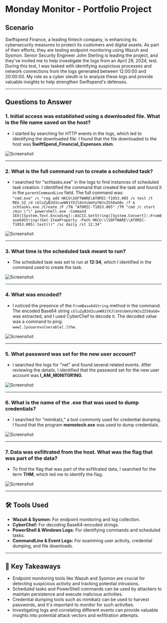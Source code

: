 # Monday Monitor - Portfolio Project

## Scenario
Swiftspend Finance, a leading fintech company, is enhancing its cybersecurity measures to protect its customers and digital assets. As part of their efforts, they are testing endpoint monitoring using Wazuh and Sysmon. Senior Security Engineer John Sterling is leading the project, and they've invited me to help investigate the logs from an April 29, 2024, test. During this test, I was tasked with identifying suspicious processes and network connections from the logs generated between 12:00:00 and 20:00:00. My role as a cyber sleuth is to analyze these logs and provide valuable insights to help strengthen Swiftspend's defenses.

---

## Questions to Answer

### 1. **Initial access was established using a downloaded file. What is the file name saved on the host?**
- I started by searching for HTTP events in the logs, which led to identifying the downloaded file. I found that the file downloaded to the host was **SwiftSpend_Financial_Expenses.xlsm**.

![Screenshot](path/to/screenshot1.png)

---

### 2. **What is the full command run to create a scheduled task?**
- I searched for "schtasks.exe" in the logs to find instances of scheduled task creation. I identified the command that created the task and found it in the `parentCommandLine` field. The full command was:  
`"cmd.exe" /c "reg add HKCU\SOFTWARE\ATOMIC-T1053.005 /v test /t REG_SZ /d cGluZyB3d3cueW91YXJldnVsbmVyYWJsZS50aG0= /f & schtasks.exe /Create /F /TN "ATOMIC-T1053.005" /TR "cmd /c start /min \"\" powershell.exe -Command IEX([System.Text.Encoding]::ASCII.GetString([System.Convert]::FromBase64String((Get-ItemProperty -Path HKCU:\\SOFTWARE\\ATOMIC-T1053.005).test)))" /sc daily /st 12:34"`

![Screenshot](path/to/screenshot2.png)

---

### 3. **What time is the scheduled task meant to run?**
- The scheduled task was set to run at **12:34**, which I identified in the command used to create the task.

![Screenshot](path/to/screenshot3.png)

---

### 4. **What was encoded?**
- I noticed the presence of the `FromBase64String` method in the command. The encoded Base64 string `cGluZyB3d3cueW91YXJldnVsbmVyYWJsZS50aG0=` was extracted, and I used CyberChef to decode it. The decoded value was a command to ping:  
`www[.]youarevulnerable[.]thm`.

![Screenshot](path/to/screenshot4.png)

---

### 5. **What password was set for the new user account?**
- I searched the logs for "net" and found several related events. After reviewing the details, I identified that the password set for the new user account was **I_AM_M0NIT0R1NG**.

![Screenshot](path/to/screenshot5.png)

---

### 6. **What is the name of the .exe that was used to dump credentials?**
- I searched for "mimikatz," a tool commonly used for credential dumping. I found that the program **memotech.exe** was used to dump credentials.

![Screenshot](path/to/screenshot6.png)

---

### 7. **Data was exfiltrated from the host. What was the flag that was part of the data?**
- To find the flag that was part of the exfiltrated data, I searched for the term **THM**, which led me to identify the flag.

![Screenshot](path/to/screenshot7.png)

---

## 🛠️ Tools Used

- **Wazuh & Sysmon:** For endpoint monitoring and log collection.
- **CyberChef:** For decoding Base64-encoded strings.
- **PowerShell & Windows Logs:** For identifying commands and scheduled tasks.
- **CommandLine & Event Logs:** For examining user activity, credential dumping, and file downloads.

---

## 🧠 Key Takeaways

- Endpoint monitoring tools like Wazuh and Sysmon are crucial for detecting suspicious activity and tracking potential intrusions.
- Scheduled tasks and PowerShell commands can be used by attackers to maintain persistence and execute malicious activities.
- Credential dumping tools such as mimikatz can be used to harvest passwords, and it's important to monitor for such activities.
- Investigating logs and correlating different events can provide valuable insights into potential attack vectors and exfiltration attempts.

